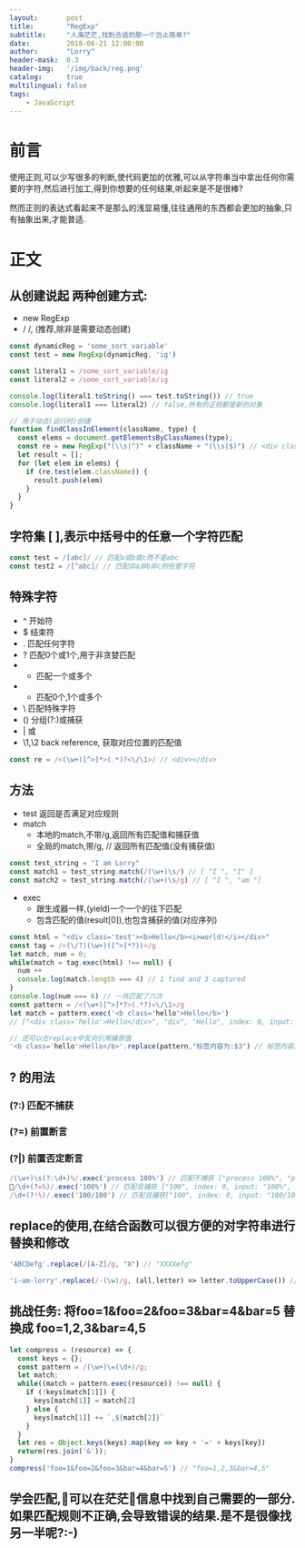 ```yaml
---
layout:       post
title:        "RegExp"
subtitle:     "人海茫茫,找到合适的那一个岂止简单?"
date:         2018-06-21 12:00:00
author:       "Lorry"
header-mask:  0.3
header-img:   '/img/back/reg.png'
catalog:      true
multilingual: false
tags:
    - JavaScript
---
```

# 前言
使用正则,可以少写很多的判断,使代码更加的优雅,可以从字符串当中拿出任何你需要的字符,然后进行加工,得到你想要的任何结果,听起来是不是很棒?

然而正则的表达式看起来不是那么的浅显易懂,往往通用的东西都会更加的抽象,只有抽象出来,才能普适.

# 正文
## 从创建说起 两种创建方式: 

- new RegExp
- / /, (推荐,除非是需要动态创建)

```js
const dynamicReg = 'some_sort_variable'
const test = new RegExp(dynamicReg, 'ig')

const literal1 = /some_sort_variable/ig
const literal2 = /some_sort_variable/ig

console.log(literal1.toString() === test.toString()) // true
console.log(literal1 === literal2) // false,所有的正则都是新的对象

// 用于动态(运行时)创建
function findClassInElement(className, type) {
  const elems = document.getElementsByClassNames(type);
  const re = new RegExp("(\\s|^)" + className + "(\\s|$)") // <div class='foo bar zoo'></div>
  let result = [];
  for (let elem in elems) {
    if (re.test(elem.className)) {
      result.push(elem)
    }
  }
}
```

## 字符集 [ ],表示中括号中的任意一个字符匹配

```js
const test = /[abc]/ // 匹配a或b或c而不是abc
const test2 = /[^abc]/ // 匹配非a非b非c的任意字符
```

## 特殊字符 

- ^ 开始符
- $ 结束符
- . 匹配任何字符
- ? 匹配0个或1个,用于非贪婪匹配
- + 匹配一个或多个
- * 匹配0个,1个或多个
- \ 匹配特殊字符
- () 分组(?:)或捕获
- | 或
- \1,\2 back reference, 获取对应位置的匹配值
```js
const re = /<(\w+)[^>]*>(.*)?<\/\1>/ // <div></div> 
```

## 方法

- test 返回是否满足对应规则
- match 
  - 本地的match,不带/g,返回所有匹配值和捕获值
  - 全局的match,带/g, // 返回所有匹配值(没有捕获值)
```js
const test_string = "I am Lorry"
const match1 = test_string.match(/(\w+)\s/) // [ "I ", "I" ]
const match2 = test_string.match(/(\w+)\s/g) // [ "I ", "am "]
```
- exec
  - 跟生成器一样,(yield)一个一个的往下匹配
  - 包含匹配的值(result[0]),也包含捕获的值(对应序列)
```js
const html = "<div class='test'><b>Hello</b><i>world!</i></div>"
const tag = /<(\/?)(\w+)([^>]*?))>/g
let match, num = 0;
while(match = tag.exec(html) !== null) {
  num ++
  console.log(match.length === 4) // 1 find and 3 captured
}
console.log(num === 6) // 一共匹配了六次
const pattern = /<(\w+)[^>]*?>(.*?)<\/\1>/g
let match = pattern.exec('<b class='hello'>Hello</b>')
// ["<div class='hello'>Hello</div>", "div", "Hello", index: 0, input: "<div class='hello'>Hello</div>", groups: undefined]

// 还可以在replace中反向引用捕获值
'<b class='hello'>Hello</b>'.replace(pattern,"标签内容为:$3") // 标签内容为: Hello
```

## ? 的用法

### (?:) 匹配不捕获
### (?=) 前置断言
### (?|) 前置否定断言
```js
/(\w+)\s(?:\d+)%/.exec('process 100%') // 匹配不捕获 ["process 100%", "process", index: 0, input: "process 100%", groups: undefined]
/\d+(?=%)/.exec('100%') // 匹配且捕获 ["100", index: 0, input: "100%", groups: undefined]
/\d+(?!%)/.exec('100/100') // 匹配且捕获["100", index: 0, input: "100/100", groups: undefined]
```
## replace的使用,在结合函数可以很方便的对字符串进行替换和修改

```js
'ABCDefg'.replace(/[A-Z]/g, "X") // "XXXXefg"

'i-am-lorry'.replace(/-(\w)/g, (all,letter) => letter.toUpperCase()) // "iAmLorry"
```

## 挑战任务: 将foo=1&foo=2&foo=3&bar=4&bar=5 替换成 foo=1,2,3&bar=4,5
```js
let compress = (resource) => {
  const keys = {};
  const pattern = /(\w+)\=(\d+)/g;
  let match;
  while((match = pattern.exec(resource)) !== null) {
    if (!keys[match[1]]) {
      keys[match[1]] = match[2]
    } else {
      keys[match[1]] += `,${match[2]}`
    }
  }
  let res = Object.keys(keys).map(key => key + '=' + keys[key])
  return(res.join('&'));
}
compress('foo=1&foo=2&foo=3&bar=4&bar=5') // "foo=1,2,3&bar=4,5"
```
## 学会匹配,可以在茫茫信息中找到自己需要的一部分.如果匹配规则不正确,会导致错误的结果.是不是很像找另一半呢?:-)


